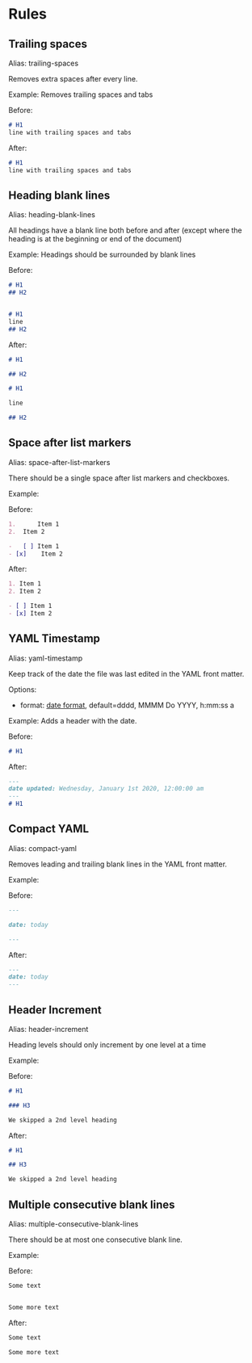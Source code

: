 <!--- This file was automatically generated. See docs.ts and *_template.md files for the source. -->

# Rules

## Trailing spaces

Alias: trailing-spaces

Removes extra spaces after every line.



Example: Removes trailing spaces and tabs

Before:

```markdown
# H1   
line with trailing spaces and tabs    				
```

After:

```markdown
# H1
line with trailing spaces and tabs
```

## Heading blank lines

Alias: heading-blank-lines

All headings have a blank line both before and after (except where the heading is at the beginning or end of the document)



Example: Headings should be surrounded by blank lines

Before:

```markdown
# H1
## H2


# H1
line
## H2

```

After:

```markdown
# H1

## H2

# H1

line

## H2
```

## Space after list markers

Alias: space-after-list-markers

There should be a single space after list markers and checkboxes.



Example: 

Before:

```markdown
1.      Item 1
2.  Item 2

-   [ ] Item 1
- [x]    Item 2
```

After:

```markdown
1. Item 1
2. Item 2

- [ ] Item 1
- [x] Item 2
```

## YAML Timestamp

Alias: yaml-timestamp

Keep track of the date the file was last edited in the YAML front matter. 

Options:
- format: [date format]([https://momentjs.com/docs/#/displaying/format/), default=dddd, MMMM Do YYYY, h:mm:ss a

Example: Adds a header with the date.

Before:

```markdown
# H1
```

After:

```markdown
---
date updated: Wednesday, January 1st 2020, 12:00:00 am
---
# H1
```

## Compact YAML

Alias: compact-yaml

Removes leading and trailing blank lines in the YAML front matter.



Example: 

Before:

```markdown
---

date: today

---
```

After:

```markdown
---
date: today
---
```

## Header Increment

Alias: header-increment

Heading levels should only increment by one level at a time



Example: 

Before:

```markdown
# H1

### H3

We skipped a 2nd level heading
```

After:

```markdown
# H1

## H3

We skipped a 2nd level heading
```

## Multiple consecutive blank lines

Alias: multiple-consecutive-blank-lines

There should be at most one consecutive blank line.



Example: 

Before:

```markdown
Some text


Some more text
```

After:

```markdown
Some text

Some more text
```
